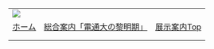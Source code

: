 |  |  |  |
| --- | --- | --- |
| ![](../image/common/uec_header1.jpg) | | |
| [ホーム](../index.html) | [総合案内「電通大の黎明期」](../dawn/dawn01.html) | [展示案内Top](../exhibit/exhibit01.html) | [関連リンク](../link/link01.html) | [第７展示室について](../about/about.html) | [本HPについて](../about/about2.html) | [アクセス](../access/access.html) | | |
| |  | | --- | | ![](../image/common/spacer.gif)    **■ 展示案内**   ---   [**(1)核磁気共鳴(NMR)分析の研究**](exhibit01.html) ![](../image/common/spacer.gif) - わが国初のNMR分光器- 超伝導式NMR(模型）- [MRI診断画像](mri/index.html)   ---   **[(2)ＥＳＲ電子スピン共鳴分析の研究](exhibit02.html)** ![](../image/common/spacer.gif) - ＥＳＲ電子スピン共鳴装置   ---   **[(3)電波時計の開発](exhibit03.html)** ![](../image/common/spacer.gif) - わが国最初の電波時計   ---   **[(4)星間空間実験装置（お貸出中）](exhibit04.html)** ![](../image/common/spacer.gif) - 星間空間実験装置（貸出中）   ---   **[(5)レーザーの研究](exhibit05.html)** 日本初期のレーザー分光も電通大から --- **[(6)南極観測](exhibit06.html)** ![](../image/common/spacer.gif) - 雪原の謎の電波吸収（準備中） --- **[(7)超伝導回路の研究](exhibit07.html)**（準備中） --- **[(8)質量分光の研究](exhibit08.html)**（準備中） --- **[(9)カイトアンテナの研究](exhibit09.html)** | | |  | | --- | | 展示案内(3)      電波時計の開発        京王線の電車内で活躍した日本最初の電波時計     電気通信大学教授菅野正志は電子回路技術によりラジオの時報を受信して時計の指針を自動的に合わせる方式を開発し、これを国際電気株式会社が電波時計「アキュラテック」として発売。1962年開発発表で株価はストップ高、「くらしの手帳」誌には「自分であわせる時計」（おすすめしたい時計）と紹介される。京王・西武・東武などの電鉄会社ではホーム・待合室に設置され、合計６０００台販売された。     京王電鉄は一時、電車の各車両の前後の内側の上部に電波時計をとりつけた。当時、京王線を利用する電通大学生はこれを見て「うちの大学の先生の発明した時計」として自慢していた。     学内でも本館2階の会議室で開催された研究発表会で実際の装置を使った実演があり、丁度正午になるとカチッと針が動いて、まわりを取り囲んで注目していた先生や学生が歓声をあげ、拍手したということである。 黎明期の学園風景の一コマである。 | |
| |  | | --- | | ![](../image/common/spacer.gif)   電気通信大学コミュニケーション・ミュージアム第７展示室友の会  東京都町田市玉川学園6-3-100  UEC Museum of Communications Exhibition Room#7 Associates  e-mail: uecmuse7@muse.or.jp  Copyright all reserved by UEC Museum of Communications Exhibition Room#7 Associates ![](../image/common/spacer.gif) | | |
